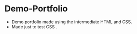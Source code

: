 # Demo-Portfolio
* Demo portfolio made using the intermediate HTML and CSS.
* Made just to test CSS .
